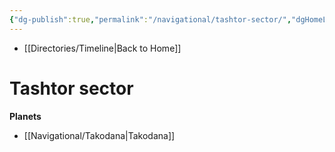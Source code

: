 ```yaml
---
{"dg-publish":true,"permalink":"/navigational/tashtor-sector/","dgHomeLink":false}
---
```


- [[Directories/Timeline\|Back to Home]]

# Tashtor sector


**Planets**
- [[Navigational/Takodana\|Takodana]]
